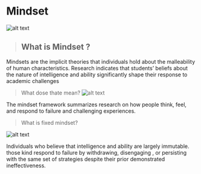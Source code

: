 # Mindset
![alt text](https://image.freepik.com/free-vector/two-businessman-different-thinking-fixed-mindset-vs-growth-mindset-success-concept_101179-641.jpg)

> ## What is Mindset ?


 Mindsets are the implicit theories that individuals hold about the malleability of human characteristics. Research indicates that students’ beliefs about the nature of intelligence and ability significantly shape their response to academic challenges


> What dose thate mean?
![alt text](https://www.hollywoodeyesflorida.com/wp-content/uploads/2019/03/child_questions_glasses_istock_000045071152_large.jpg)





 The mindset framework summarizes research on how people think, feel, and respond to failure and challenging experiences.
 
 
 > What is  fixed mindset?
 
 ![alt text](https://scet.berkeley.edu/wp-content/uploads/fixed-mindset-1.png)



Individuals who believe that intelligence and ability are largely immutable. those kind  respond to failure by withdrawing, disengaging , or persisting with the same set of strategies despite their prior demonstrated ineffectiveness.
